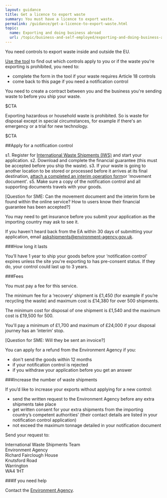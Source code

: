 ```yaml
---
layout: guidance
title: Get a licence to export waste
summary: You must have a licence to export waste.
permalink: /guidance/get-a-licence-to-export-waste.html
topic:
  name: Exporting and doing business abroad
  url: /topic/business-and-self-employed/exporting-and-doing-business-abroad.html
---
```


You need controls to export waste inside and outside the EU.

[Use the tool](http://apps.environment-agency.gov.uk/waste-import-export/124357.aspx) to find out which controls apply to you or if the waste you’re exporting is prohibited, you need to:

* complete the form in the tool if your waste requires Article 18 controls 
* come back to this page if you need a notification control

You need to create a contract between you and the business you're sending waste to before you ship your waste.

$CTA

Exporting hazardous or household waste is prohibited. So is waste for disposal except in special circumstances, for example if there's an emergency or a trial for new technology. 

$CTA

##Apply for a notification control

s1. Register for [International Waste Shipments (IWS)](https://international-waste-shipments.service.gov.uk/registration/applicant-registration) and start your application.
s2. Download and complete the financial guarantee (this must be accepted before you ship the waste).
s3. If your waste is going to another location to be stored or processed before it arrives at its final destination, [attach a completed an interim operation form](http://ec.europa.eu/environment/waste/shipments/pdf/correspondents_guidelines3_en.pdf)or 'movement document'.
s5. Make sure a copy of the notification control and all supporting documents travels with your goods.

[Question for SME: Can the movement document and the interim form be found within the online service? How to users know their financial guarantee has been accepted?]

You may need to get insurance before you submit your application as the importing country may ask to see it.

If you haven't heard back from the EA within 30 days of submitting your application, email askshipments@environment-agency.gov.uk.

###How long it lasts

You’ll have 1 year to ship your goods before your ‘notification control’ expires unless the site you're exporting to has pre-consent status. If they do, your control could last up to 3 years.

###Fees

You must pay a fee for this service.

The minimum fee for a ‘recovery’ shipment is £1,450 (for example if you’re recycling the waste) and maximum cost is £14,380 for over 500 shipments.

The minimum cost for disposal of one shipment is £1,540 and the maximum cost is £19,500 for 500.

You'll pay a minimum of £1,700 and maximum of £24,000 if your disposal journey has an ‘interim’ stop.

[Question for SME: Will they be sent an invoice?]

You can apply for a refund from the Environment Agency if you:

* don't send the goods within 12 months
* if your notification control is rejected 
* if you withdraw your application before you get an answer

###Increase the number of waste shipments

If you’d like to increase your exports without applying for a new control:

* send the written request to the Environment Agency before any extra shipments take place
* get written consent for your extra shipments from the importing country’s competent authorities’ (their contact details are listed in your notification control application)
* not exceed the maximum tonnage detailed in your notification document

Send your request to:


International Waste Shipments Team    
Environment Agency   
Richard Fairclough House   
Knutsford Road    
Warrington   
WA4 1HT     


###If you need help

Contact the [Environment Agency](https://www.gov.uk/government/organisations/environment-agency#org-contacts).





